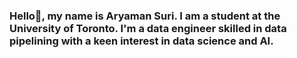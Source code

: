 ### Hello👋,  my name is Aryaman Suri. I am a student at the University of Toronto. I'm a data engineer skilled in data pipelining with a keen interest in data science and AI. 

<!--
**aryamansuri/aryamansuri** is a ✨ _special_ ✨ repository because its `README.md` (this file) appears on your GitHub profile.

Here are some ideas to get you started:

- 🔭 I’m currently working on ...
- 🌱 I’m currently learning ...
- 👯 I’m looking to collaborate on ...
- 🤔 I’m looking for help with ...
- 💬 Ask me about ...
- 📫 How to reach me: ...
- 😄 Pronouns: ...
- ⚡ Fun fact: ...
-->

